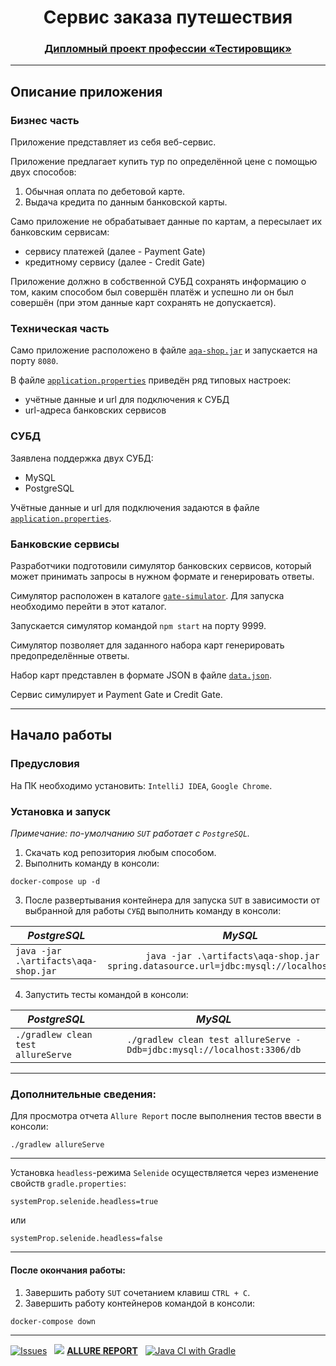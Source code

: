 <div align="center">

# Сервис заказа путешествия

</div>

<div align="center">

### [Дипломный проект профессии «Тестировщик»](https://github.com/netology-code/qa-diploma/tree/2ccafd34b6f9eb3a66dd7a11a0b8b1ba3f266e50#дипломный-проект-профессии-тестировщик)

</div>

___
## Описание приложения

### Бизнес часть

Приложение представляет из себя веб-сервис.

Приложение предлагает купить тур по определённой цене с помощью двух способов:
1. Обычная оплата по дебетовой карте.
1. Выдача кредита по данным банковской карты.

Само приложение не обрабатывает данные по картам, а пересылает их банковским сервисам:
* сервису платежей (далее - Payment Gate)
* кредитному сервису (далее - Credit Gate)

Приложение должно в собственной СУБД сохранять информацию о том, каким способом был совершён платёж и успешно ли он был совершён (при этом данные карт сохранять не допускается).

### Техническая часть

Само приложение расположено в файле [`aqa-shop.jar`](artifacts/aqa-shop.jar) и запускается на порту `8080`.

В файле [`application.properties`](application.properties) приведён ряд типовых настроек:
* учётные данные и url для подключения к СУБД
* url-адреса банковских сервисов

### СУБД

Заявлена поддержка двух СУБД:
* MySQL
* PostgreSQL

Учётные данные и url для подключения задаются в файле [`application.properties`](application.properties).

### Банковские сервисы

Разработчики подготовили симулятор банковских сервисов, который может принимать запросы в нужном формате и генерировать ответы.

Симулятор расположен в каталоге [`gate-simulator`](gate-simulator). Для запуска необходимо перейти в этот каталог.

Запускается симулятор командой `npm start` на порту 9999.

Симулятор позволяет для заданного набора карт генерировать предопределённые ответы.

Набор карт представлен в формате JSON в файле [`data.json`](gate-simulator/data.json).

Сервис симулирует и Payment Gate и Credit Gate.
___
## Начало работы

### Предусловия

На ПК необходимо установить:
`IntelliJ IDEA`, `Google Chrome`.

### Установка и запуск

_Примечание: по-умолчанию `SUT` работает с `PostgreSQL`._

1. Скачать код репозитория любым способом.
2. Выполнить команду в консоли:
```
docker-compose up -d
```
3. После развертывания контейнера для запуска `SUT` в зависимости от выбранной для работы `СУБД` выполнить команду в консоли:

| _PostgreSQL_                         |                                           _MySQL_                                           |
|--------------------------------------|:-------------------------------------------------------------------------------------------:|
| `java -jar .\artifacts\aqa-shop.jar` | `java -jar .\artifacts\aqa-shop.jar --spring.datasource.url=jdbc:mysql://localhost:3306/db` |
4. Запустить тесты командой в консоли:

| _PostgreSQL_                       |                                _MySQL_                                 |
|------------------------------------|:----------------------------------------------------------------------:|
| `./gradlew clean test allureServe` | `./gradlew clean test allureServe -Ddb=jdbc:mysql://localhost:3306/db` |
___

### Дополнительные сведения:

Для просмотра отчета `Allure Report` после выполнения тестов ввести в консоли:
```
./gradlew allureServe
```
___
Установка `headless`-режима `Selenide` осуществляется через изменение
свойств `gradle.properties`:
```
systemProp.selenide.headless=true
```
или
```
systemProp.selenide.headless=false
```
___
#### После окончания работы:
1. Завершить работу `SUT` сочетанием клавиш `CTRL + C`.
2. Завершить работу контейнеров командой в консоли:
```
docker-compose down
```
___

[![Issues](https://img.shields.io/github/issues-raw/aremarss/qa-project?color=800000&style=for-the-badge)](https://github.com/aremarss/qa-project/issues) &nbsp;
[<img src="https://aremarss.github.io/qa-project-allure/favicon.ico?v=2"/>][Allure]
[**ALLURE REPORT**](https://aremarss.github.io/qa-project-allure/) &nbsp;
[![Java CI with Gradle](https://github.com/aremarss/qa-project/actions/workflows/gradle.yml/badge.svg?branch=master)](https://github.com/aremarss/qa-project/actions/workflows/gradle.yml) &nbsp;

[Allure]: https://aremarss.github.io/qa-project-allure/